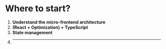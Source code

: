 # Where to start?

1. **Understand the micro-frontend architecture**
2. **(React + Optimization) + TypeScript**
3. **State management**
4. ***

